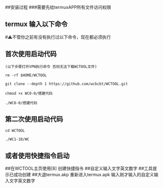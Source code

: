 ##安装过程
###需要先给termuxAPP所有文件访问权限
## termux 输入以下命令
#⚠️不管你之前有没有执行过以下命令，现在都必须执行
## 首次使用启动代码
```
(以下步骤打开VPN执行命令 否则无法下载WCTOOL文件)
```
```
rm -rf $HOME/WCTOOL
```
```
git clone --depth 1 https://github.com/wcbcbt/WCTOOL.git
```
```
chmod +x WC0-0/搭建代码
```
```
./WC0-0/搭建代码
```
## 第二次使用启动代码
```
cd WCTOOL
```
```
./WC1-10/WC
```
## 或者使用快捷指令启动
##在WCTOOL主页使用[8] 创建快捷指令
##自定义输入文字英文数字
##工具提示已成功创建
##大退termux.akp 重新进入termux.apk 输入刚才输入的自定义输入文字英文数字
